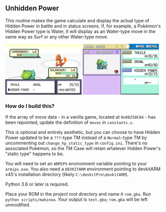 ## Unhidden Power

This routine makes the game calculate and display the actual type of Hidden Power in battle and in status screens. If, for example, a Pokémon's Hidden Power type is Water, it will display as an Water-type move in the same way as Surf or any other Water-type move.

![](in-battle.png)
![](status-screen.png)

### How do I build this?

If the array of move data - in a vanilla game, located at `0x08250C04` - has been repointed, update the definition of `moves` in `constants.s`.

This is optional and entirely aesthetic, but you can choose to have Hidden Power updated to be a `???`-type TM instead of a `Normal`-type TM by uncommenting out `change_hp_static_type` in `config.ini`. There's no associated Pokémon, so the TM Case will retain whatever Hidden Power's "static type" happens to be.

You will need to set an `ARMIPS` environment variable pointing to your `armips.exe`. You also need a `DEVKITARM` environment pointing to devkitARM v45's installation directory (likely `C:\devkitPro\devkitARM`).

Python 3.6 or later is required.

Place your ROM in the project root directory and name it `rom.gba`. Run `python scripts/makinoa`. Your output is `test.gba`; `rom.gba` will be left unmodified.